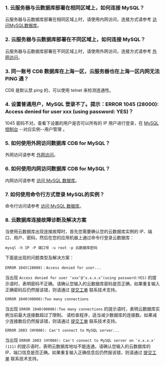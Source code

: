 ### 1. 云服务器与云数据库部署在相同区域上，如何连接 MySQL？
云服务器与云数据库部署在相同区域上时，请使用内网访问，连接方式请参考 [访问MySQL数据库](https://cloud.tencent.com/document/product/236/3130)。

### 2. 云服务器与云数据库部署在不同区域上，如何连接 MySQL？
云服务器与云数据库部署在不同区域上时，请使用外网访问，连接方式请参考 [外网访问](https://cloud.tencent.com/document/product/236/9038)。

### 3. 同一账号 CDB 数据库在上海一区，云服务器也在上海一区内网无法 PING 通？
CDB 是默认禁 ping 的，可以使用 telnet 来检测连通性。

### 4. 设置普通用户，MySQL 登录不了。提示：ERROR 1045 (28000): Access denied for user xxx (using password: YES)？
1045 密码不对。查看下设置的用户是否可以所有的 IP 用户进行登录，在 [MySQL控制台](https://console.cloud.tencent.com/) --对应实例--用户管理 。

### 5. 如何使用外网访问数据库 CDB for MySQL？
外网访问请参考 [外网访问](https://cloud.tencent.com/document/product/236/9038)。

### 6. 如何使用内网访问数据库 CDB for MySQL？
内网访问请参考 [访问 MySQL 数据库](https://cloud.tencent.com/document/product/236/3130)。

### 7. 如何使用命令行方式登录 MySQL的实例？
命令行访问请参考 [访问 MySQL 数据库](https://cloud.tencent.com/document/product/236/3130)。

### 8. 云数据库连接故障诊断及解决方案
当使用云数据库出现连接故障时，首先您需要确认您的云数据库实例的 IP、端口、用户、密码，然后在您的应用机器上通过命令行登录云数据库：
```
mysql -h IP -P 端口号 -u root -p 云数据库密码
```
下面是出现的问题类型及解决方案：
```
ERROR 1045(28000)：Access denied for user...
```
当出现 `Access denied for user ‘xxx’@‘x.x.x.x’(using password:YES)` 的提示语时，表明密码不正确。请确认您输入的云数据库密码是否正确，如果重复输入正确密码后仍然报该错，则请通过 [提交工单](https://console.cloud.tencent.com/workorder) 联系技术支持。 
```
ERROR 1040(00000):Too many connections
```
当出现 `ERROR 1040(00000):Too many connections` 的提示语时，表明云数据库实例当前最大连接数超过了限制。
请检查程序，适当减少数据库的连接数。如果减少连接数后仍然报该错，则请通过 [提交工单](https://console.cloud.tencent.com/workorder) 联系技术支持。 
```
ERROR 2003 (HY000): Can't connect to MySQL server...
```
当出现 `ERROR 2003 (HY000): Can't connect to MySQL server on 'x.x.x.x' (111)` 的提示语时，表明云数据库地址不能连通，请确认您输入的云数据库的 IP、端口信息是否正确。如果重复输入正确信息后仍然报该错，则请通过 [提交工单](https://console.cloud.tencent.com/workorder) 联系技术支持。